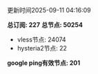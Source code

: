 更新时间2025-09-11 04:16:09

**总订阅: 227**
**总节点: 50254**
- vless节点: 24074
- hysteria2节点: 22

**google ping有效节点: 201**
